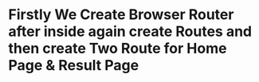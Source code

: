 # Firstly We Create Browser Router after inside again create Routes and then create Two Route for Home Page & Result Page